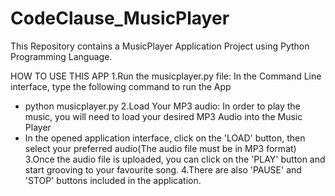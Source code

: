 # CodeClause_MusicPlayer
This Repository contains a MusicPlayer Application Project using Python Programming Language.

HOW TO USE THIS APP
1.Run the musicplayer.py file:
  In the Command Line interface, type the following command to run the App
  - python musicplayer.py
2.Load Your MP3 audio:
  In order to play the music, you will need to load your desired MP3 Audio into the Music Player
  - In the opened application interface, click on the 'LOAD' button, then select your preferred audio(The audio file must be in MP3 format)
3.Once the audio file is uploaded, you can click on the 'PLAY' button and start grooving to your favourite song.
4.There are also 'PAUSE' and 'STOP' buttons included in the application.

  
